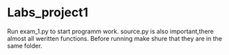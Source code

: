 # Labs_project1
Run exam_1.py to start programm work. 
source.py is also important,there almost all weritten functions. 
Before running make shure that they are in the same folder.

